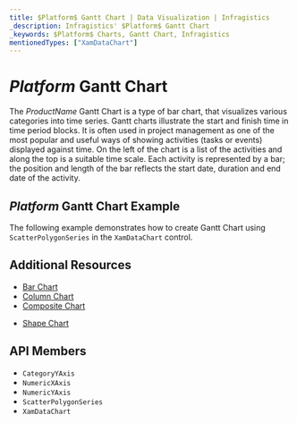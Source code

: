 ```yaml
---
title: $Platform$ Gantt Chart | Data Visualization | Infragistics
_description: Infragistics' $Platform$ Gantt Chart
_keywords: $Platform$ Charts, Gantt Chart, Infragistics
mentionedTypes: ["XamDataChart"]
---
```

# $Platform$ Gantt Chart

The $ProductName$ Gantt Chart is a type of bar chart, that visualizes various categories into time series. Gantt charts illustrate the start and finish time in time period blocks. It is often used in project management as one of the most popular and useful ways of showing activities (tasks or events) displayed against time. On the left of the chart is a list of the activities and along the top is a suitable time scale. Each activity is represented by a bar; the position and length of the bar reflects the start date, duration and end date of the activity.


## $Platform$ Gantt Chart Example

The following example demonstrates how to create Gantt Chart using `ScatterPolygonSeries` in the `XamDataChart` control.

<code-view style="height: 600px"
           data-demos-base-url="{environment:dvDemosBaseUrl}"
           iframe-src="{environment:dvDemosBaseUrl}/charts/data-chart-gantt-chart"
           github-src="charts/data-chart/gantt-chart"
           alt="$Platform$ Gantt Chart Example" >
</code-view>

<div class="divider--half"></div>

## Additional Resources
- [Bar Chart](bar-chart.md)
- [Column Chart](column-chart.md)
- [Composite Chart](composite-chart.md)
<!-- - [Pyramid Chart](pyramid-chart.md) -->
- [Shape Chart](shape-chart.md)

## API Members
- `CategoryYAxis`
- `NumericXAxis`
- `NumericYAxis`
- `ScatterPolygonSeries`
- `XamDataChart`
